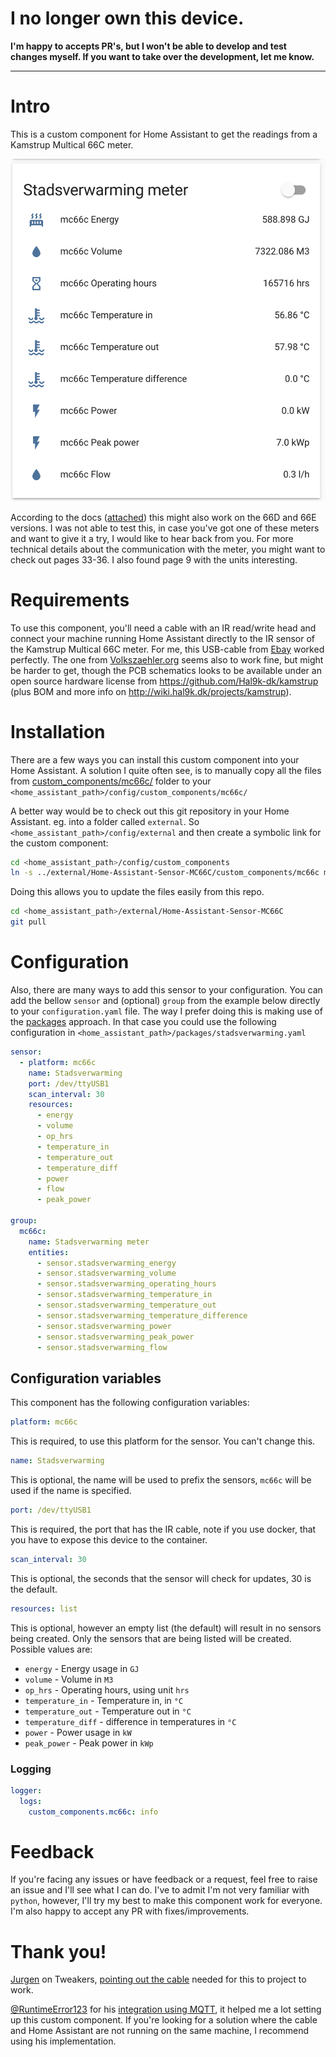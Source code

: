 # I no longer own this device.
**I'm happy to accepts PR's, but I won't be able to develop and test changes myself. If you want to take over the development, let me know.**

---

# Intro
This is a custom component for Home Assistant to get the readings from a Kamstrup Multical 66C meter.

![Dashboard group](group.png)

According to the docs ([attached](5511-%20634%20GB%20Rev%20C1.qxd.pdf)) this might also work on the 66D and 66E versions. I was not able to test this, in case you've got one of these meters and want to give it a try, I would like to hear back from you.
For more technical details about the communication with the meter, you might want to check out pages 33-36. I also found page 9 with the units interesting.

# Requirements
To use this component, you'll need a cable with an IR read/write head and connect your machine running Home Assistant directly to the IR sensor of the Kamstrup Multical 66C meter.
For me, this USB-cable from [Ebay](https://www.ebay.nl/itm/USB-IR-Infrarot-Lese-Schreibkopf-f%C3%BCr-Stromz%C3%A4hler-Smart-Meter/274095213723) worked perfectly. The one from [Volkszaehler.org](https://wiki.volkszaehler.org/hardware/controllers/ir-schreib-lesekopf) seems also to work fine, but might be harder to get, though the PCB schematics looks to be available under an open source hardware license from https://github.com/Hal9k-dk/kamstrup (plus BOM and more info on http://wiki.hal9k.dk/projects/kamstrup).

# Installation
There are a few ways you can install this custom component into your Home Assistant.
A solution I quite often see, is to manually copy all the files from [custom_components/mc66c/](custom_components/mc66c/) folder to your `<home_assistant_path>/config/custom_components/mc66c/`

A better way would be to check out this git repository in your Home Assistant.
eg. into a folder called `external`. So `<home_assistant_path>/config/external` and then create a symbolic link for the custom component:
```bash
cd <home_assistant_path>/config/custom_components
ln -s ../external/Home-Assistant-Sensor-MC66C/custom_components/mc66c mc66c
```
Doing this allows you to update the files easily from this repo.
```bash
cd <home_assistant_path>/external/Home-Assistant-Sensor-MC66C
git pull
```

# Configuration
Also, there are many ways to add this sensor to your configuration. You can add the bellow `sensor` and (optional) `group` from the example below directly to your `configuration.yaml` file.
The way I prefer doing this is making use of the [packages](https://www.home-assistant.io/docs/configuration/packages/) approach.
In that case you could use the following configuration in `<home_assistant_path>/packages/stadsverwarming.yaml`
```yaml
sensor:
  - platform: mc66c
    name: Stadsverwarming
    port: /dev/ttyUSB1
    scan_interval: 30
    resources:
      - energy
      - volume
      - op_hrs
      - temperature_in
      - temperature_out
      - temperature_diff
      - power
      - flow
      - peak_power

group:
  mc66c:
    name: Stadsverwarming meter
    entities:
      - sensor.stadsverwarming_energy
      - sensor.stadsverwarming_volume
      - sensor.stadsverwarming_operating_hours
      - sensor.stadsverwarming_temperature_in
      - sensor.stadsverwarming_temperature_out
      - sensor.stadsverwarming_temperature_difference
      - sensor.stadsverwarming_power
      - sensor.stadsverwarming_peak_power
      - sensor.stadsverwarming_flow
```
## Configuration variables
This component has the following configuration variables:
```yaml
platform: mc66c
```
 This is required, to use this platform for the sensor. You can't change this.

```yaml
name: Stadsverwarming
```
This is optional, the name will be used to prefix the sensors, `mc66c` will be used if the name is specified.

```yaml
port: /dev/ttyUSB1
```
This is required, the port that has the IR cable, note if you use docker, that you have to expose this device to the container.

```yaml
scan_interval: 30
```
This is optional, the seconds that the sensor will check for updates, 30 is the default.

```yaml
resources: list
```
This is optional, however an empty list (the default) will result in no sensors being created. Only the sensors that are being listed will be created. Possible values are:
- `energy` - Energy usage in `GJ`  
- `volume` - Volume in `M3`  
- `op_hrs` - Operating hours, using unit `hrs`  
- `temperature_in` - Temperature in, in `°C`  
- `temperature_out` - Temperature out in `°C`
- `temperature_diff` - difference in temperatures in `°C`  
- `power` - Power usage in `kW`
- `peak_power` - Peak power in `kWp`

### Logging
```yaml
logger:
  logs:
    custom_components.mc66c: info
```

# Feedback
If you're facing any issues or have feedback or a request, feel free to raise an issue and I'll see what I can do. I've to admit I'm not very familiar with `python`, however, I'll try my best to make this component work for everyone. I'm also happy to accept any PR with fixes/improvements.

# Thank you!
[Jurgen](https://tweakers.net/gallery/92058/) on Tweakers, [pointing out the cable](https://gathering.tweakers.net/forum/list_message/62338462#62338462) needed for this to project to work.

[@RuntimeError123](https://github.com/RuntimeError123) for his [integration using MQTT](https://github.com/RuntimeError123/hass-mc66c), it helped me a lot setting up this custom component. If you're looking for a solution where the cable and Home Assistant are not running on the same machine, I recommend using his implementation.
